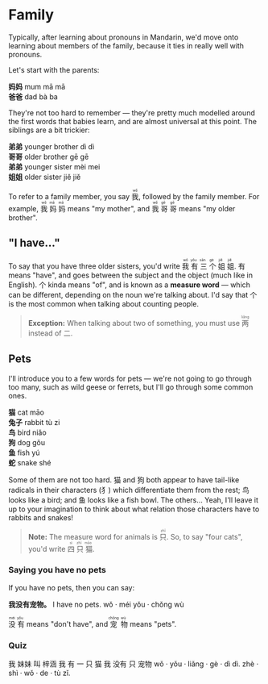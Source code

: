 # Family
Typically, after learning about pronouns in Mandarin, we'd move onto learning about members of the family, because it ties in really well with pronouns.

Let's start with the parents:

<div class="phrase">
    <strong>妈妈</strong> <span>mum</span> <span>mā mā</span>
</div>

<div class="phrase">
    <strong>爸爸</strong> <span>dad</span> <span>bà ba</span>
</div>

They're not too hard to remember — they're pretty much modelled around the first words that babies learn, and are almost universal at this point. The siblings are a bit trickier:

<div class="split">
    <div>
        <div class="phrase">
            <strong>弟弟</strong> <span>younger brother</span> <span>dì dì</span>
        </div>
        <div class="phrase">
            <strong>哥哥</strong> <span>older brother</span> <span>gē gē</span>
        </div>
    </div>
    <div>
        <div class="phrase">
            <strong>弟弟</strong> <span>younger sister</span> <span>mèi mei</span>
        </div>
        <div class="phrase">
            <strong>姐姐</strong> <span>older sister</span> <span>jiě jiě</span>
        </div>
    </div>
</div>

To refer to a family member, you say <ruby>我 <rt>wǒ</rt></ruby>, followed by the family member. For example, <ruby>我 <rt>wǒ</rt> 妈 <rt>mā</rt> 妈 <rt>mā</rt></ruby> means "my mother", and <ruby>我 <rt>wǒ</rt> 哥 <rt>gē</rt> 哥 <rt>gē</rt></ruby> means "my older brother".

## "I have..."
To say that you have three older sisters, you'd write <ruby>我 <rt>wǒ</rt> 有 <rt>yǒu</rt> 三 <rt>sān</rt> 个 <rt>gè</rt> 姐 <rt>jiě</rt> 姐 <rt>jiě</rt></ruby>. 有 means "have", and goes between the subject and the object (much like in English). 个 kinda means "of", and is known as a <strong>measure word</strong> — which can be different, depending on the noun we're talking about. I'd say that 个 is the most common when talking about counting people.

> **Exception:** When talking about two of something, you must use <ruby>两 <rt>liǎng</rt></ruby> instead of 二.

## Pets
I'll introduce you to a few words for pets — we're not going to go through too many, such as wild geese or ferrets, but I'll go through some common ones.

<div class="split">
    <div>
        <div class="phrase">
            <strong>猫</strong> <span>cat</span> <span>māo</span>
        </div>
        <div class="phrase">
            <strong>兔子</strong> <span>rabbit</span> <span>tù zi</span>
        </div>
        <div class="phrase">
            <strong>鸟</strong> <span>bird</span> <span>niǎo</span>
        </div>
    </div>
    <div>
        <div class="phrase">
            <strong>狗</strong> <span>dog</span> <span>gǒu</span>
        </div>
        <div class="phrase">
            <strong>鱼</strong> <span>fish</span> <span>yú</span>
        </div>
        <div class="phrase">
            <strong>蛇</strong> <span>snake</span> <span>shé</span>
        </div>
    </div>
</div>

Some of them are not too hard. 猫 and 狗 both appear to have tail-like radicals in their characters (犭) which differentiate them from the rest; 鸟 looks like a bird; and 鱼 looks like a fish bowl. The others... Yeah, I'll leave it up to your imagination to think about what relation those characters have to rabbits and snakes!

> **Note:** The measure word for animals is <ruby>只 <rt>zhī</rt></ruby>. So, to say "four cats", you'd write <ruby>四 <rt>sì</rt> 只 <rt>zhī</rt> 猫 <rt>māo</rt></ruby>.

### Saying you have no pets
If you have no pets, then you can say:

<div class="phrase">
    <strong>我没有宠物。</strong> <span>I have no pets.</span> <span>wǒ · méi yǒu · chǒng wù</span>
</div>

<ruby>没 <rt>méi</rt> 有 <rt>yǒu</rt></ruby> means "don't have", and <ruby>宠 <rt>chǒng</rt> 物 <rt>wù</rt></ruby> means "pets".

### Quiz

<quiz-set>
    <quiz-page type="arrange">
        <quiz-question question="你妹妹叫什么名字？" after="我妹妹叫梓涵。">
            <quiz-block>我</quiz-block>
            <quiz-block>妹妹</quiz-block>
            <quiz-block>叫</quiz-block>
            <quiz-block>梓涵</quiz-block>
        </quiz-question>
        <quiz-question question="你有<ruby>多 <rt>duō</rt> 少 <rt>shǎo</rt></ruby>只猫？" after="我有一只猫。">
            <quiz-block>我</quiz-block>
            <quiz-block>有</quiz-block>
            <quiz-block>一</quiz-block>
            <quiz-block>只</quiz-block>
            <quiz-block>猫</quiz-block>
        </quiz-question>
        <quiz-question question="你有宠物吗？" after="我没有只宠物。">
            <quiz-block>我</quiz-block>
            <quiz-block>没有</quiz-block>
            <quiz-block>只</quiz-block>
            <quiz-block>宠物</quiz-block>
        </quiz-question>
    </quiz-page>
    <quiz-page type="pinyin">
        <quiz-question question="Transcribe: 我有两个弟弟。">wǒ · yǒu · liǎng · gè · dì dì.</quiz-question>
        <quiz-question question="Transcribe: 这是我的兔子。">zhè · shì · wǒ · de · tù zǐ.</quiz-question>
    </quiz-page>
</quiz-set>